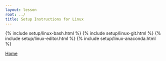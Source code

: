 ```yaml
---
layout: lesson
root: ../
title: Setup Instructions for Linux
---
```

{% include setup/linux-bash.html %}
{% include setup/linux-git.html %}
{% include setup/linux-editor.html %}
{% include setup/linux-anaconda.html %}

[Home](../index.html#setup)
